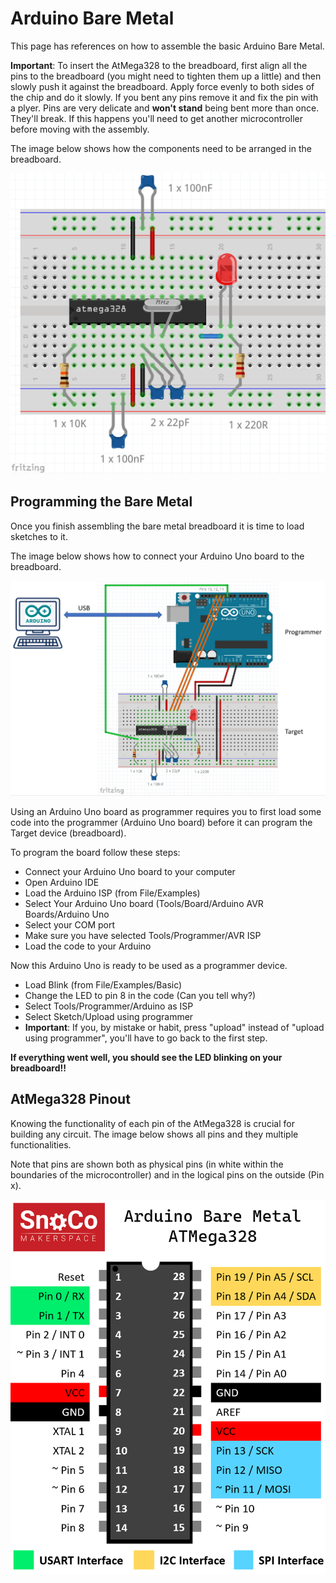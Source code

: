 # Arduino Bare Metal

This page has references on how to assemble the basic Arduino Bare Metal. 

**Important**: To insert the AtMega328 to the breadboard, first align all the pins to the breadboard (you might need to tighten them up a little) and then slowly push it against the breadboard. Apply force evenly to both sides of the chip and do it slowly. If you bent any pins remove it and fix the pin with a plyer. Pins are very delicate and **won't stand** being bent more than once. They'll break. If this happens you'll need to get another microcontroller before moving with the assembly.
 
The image below shows how the components need to be arranged in the breadboard.

![Breadboard](../Images/breadboard-large.png)

## Programming the Bare Metal

Once you finish assembling the bare metal breadboard it is time to load sketches to it.

The image below shows how to connect your Arduino Uno board to the breadboard.

![Pinout](../Images/programming-basic.png)

Using an Arduino Uno board as programmer requires you to first load some code into the programmer (Arduino Uno board) before it can program the Target device (breadboard). 

To program the board follow these steps:

- Connect your Arduino Uno board to your computer
- Open Arduino IDE
- Load the Arduino ISP (from File/Examples)
- Select Your Arduino Uno board (Tools/Board/Arduino AVR Boards/Arduino Uno
- Select your COM port
- Make sure you have selected Tools/Programmer/AVR ISP
- Load the code to your Arduino

Now this Arduino Uno is ready to be used as a programmer device. 

- Load Blink (from File/Examples/Basic)
- Change the LED to pin 8 in the code (Can you tell why?)
- Select Tools/Programmer/Arduino as ISP
- Select Sketch/Upload using programmer	
- **Important**: If you, by mistake or habit, press "upload" instead of "upload using programmer", you'll have to go back to the first step.  

**If everything went well, you should see the LED blinking on your breadboard!!**

## AtMega328 Pinout

Knowing the functionality of each pin of the AtMega328 is crucial for building any circuit. The image below shows all pins and they multiple functionalities. 

Note that pins are shown both as physical pins (in white within the boundaries of the microcontroller) and in the logical pins on the outside (Pin x). 

![Pinout](../Images/pinout.png)

